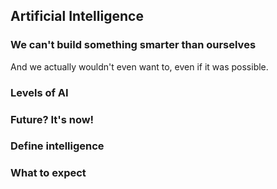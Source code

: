 ## Artificial Intelligence

### We can't build something smarter than ourselves
And we actually wouldn't even want to, even if it was possible. 

### Levels of AI

### Future? It's now!

### Define intelligence

### What to expect

